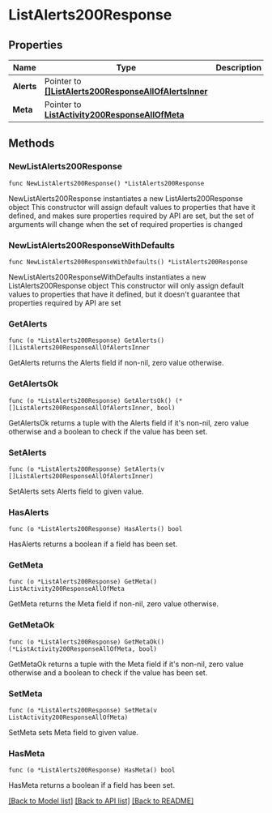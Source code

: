 # ListAlerts200Response

## Properties

Name | Type | Description | Notes
------------ | ------------- | ------------- | -------------
**Alerts** | Pointer to [**[]ListAlerts200ResponseAllOfAlertsInner**](ListAlerts200ResponseAllOfAlertsInner.md) |  | [optional] 
**Meta** | Pointer to [**ListActivity200ResponseAllOfMeta**](ListActivity200ResponseAllOfMeta.md) |  | [optional] 

## Methods

### NewListAlerts200Response

`func NewListAlerts200Response() *ListAlerts200Response`

NewListAlerts200Response instantiates a new ListAlerts200Response object
This constructor will assign default values to properties that have it defined,
and makes sure properties required by API are set, but the set of arguments
will change when the set of required properties is changed

### NewListAlerts200ResponseWithDefaults

`func NewListAlerts200ResponseWithDefaults() *ListAlerts200Response`

NewListAlerts200ResponseWithDefaults instantiates a new ListAlerts200Response object
This constructor will only assign default values to properties that have it defined,
but it doesn't guarantee that properties required by API are set

### GetAlerts

`func (o *ListAlerts200Response) GetAlerts() []ListAlerts200ResponseAllOfAlertsInner`

GetAlerts returns the Alerts field if non-nil, zero value otherwise.

### GetAlertsOk

`func (o *ListAlerts200Response) GetAlertsOk() (*[]ListAlerts200ResponseAllOfAlertsInner, bool)`

GetAlertsOk returns a tuple with the Alerts field if it's non-nil, zero value otherwise
and a boolean to check if the value has been set.

### SetAlerts

`func (o *ListAlerts200Response) SetAlerts(v []ListAlerts200ResponseAllOfAlertsInner)`

SetAlerts sets Alerts field to given value.

### HasAlerts

`func (o *ListAlerts200Response) HasAlerts() bool`

HasAlerts returns a boolean if a field has been set.

### GetMeta

`func (o *ListAlerts200Response) GetMeta() ListActivity200ResponseAllOfMeta`

GetMeta returns the Meta field if non-nil, zero value otherwise.

### GetMetaOk

`func (o *ListAlerts200Response) GetMetaOk() (*ListActivity200ResponseAllOfMeta, bool)`

GetMetaOk returns a tuple with the Meta field if it's non-nil, zero value otherwise
and a boolean to check if the value has been set.

### SetMeta

`func (o *ListAlerts200Response) SetMeta(v ListActivity200ResponseAllOfMeta)`

SetMeta sets Meta field to given value.

### HasMeta

`func (o *ListAlerts200Response) HasMeta() bool`

HasMeta returns a boolean if a field has been set.


[[Back to Model list]](../README.md#documentation-for-models) [[Back to API list]](../README.md#documentation-for-api-endpoints) [[Back to README]](../README.md)


